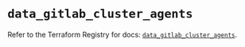 # `data_gitlab_cluster_agents`

Refer to the Terraform Registry for docs: [`data_gitlab_cluster_agents`](https://registry.terraform.io/providers/gitlabhq/gitlab/16.11.0/docs/data-sources/cluster_agents).
